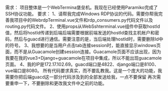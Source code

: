 需求：
项目整体是一个WebTermina堡垒机。我现在已经使用Paramiko完成了SSH协议功能。
要求：
1、请帮我完成Windows RDP协议的代码。需要你帮我完善我项目中的WebrdpTerminal.vue文件和rdp_consumers.py代码文件以及routing.py代码文件。
2、使用props从WebSshterminal.vue组件中获取hostId值，然后将hostId传递到后端后端需要根据前端发送的hostId查找主机帐户和密码，然后与guacd进行通信。需要注意的是，当后端处理hostId时，需要删除Id中的符号。
3、我想要的是当用户点击tab连接session时，能直接显示windows页面，而不是从Guacamole创建session连接。Guacamole页面不应该出现，因为我要在我的vue3+Django+guacamole在项目中集成，所以不能出现guacamole页面。
4、我的IP是172.17.102.69。guacd端口是4822、django端口是8100、vue端口是8080。
所有代码要求真实，而不要乱教我。这是一个庞大的功能，我需要你把后端guacd这一部分代码涉及到的全部发送给我，一点不要保留
再次需要重申一下，不要删除和更改我文件中之前的功能。